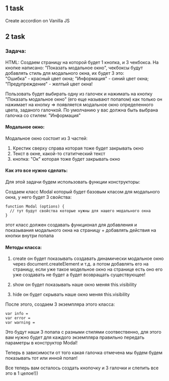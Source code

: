 ## 1 task

Create accordion on Vanilla JS

## 2 task

### Задача:

HTML:
Создаем страницу на которой будет 1 кнопка, и 3 чекбокса.
На кнопке написано: "Показать модальное окно", чекбоксы будут добавлять стиль для модального окна, их будет 3 это:             
"Ошибка" - красный цвет окна;
"Информация" - синий цвет окна;
"Предупреждение" - желтый цвет окна!

Пользовать будет выбирать одну из галочек и нажимать на кнопку "Показать модальное окно" (его еще называют попапом) как только он нажимает на кнопку => появляется модальное окно определенного цвета, заданого галочкой.
По умолчанию у вас должна быть выбрана галочка со стилем: "Информация"

#### Модальное окно:

Модальное окно состоит из 3 частей:
1. Крестик сверху справа которая тоже будет закрывать окно
2. Текст в окне, какой-то статитческий текст
3. кнопка: "Ок" которая тоже будет закрывать окно


#### Как это все нужно сделать:

Для этой задачи будем использовать функции конструкторы:

Создаем класс Modal который будет базовым класом для модального окна, у него будет 3 свойства:


```
function Modal (options) {
  // тут будут свойства которые нужны для нашего модального окна
}
```

этот класс должен создавать функционал для добавления и показывания модального окна на страницу + добавлять действия на кнопки внутри попапа

#### Методы класса:

1. create
он будет показывать создавать динамически модальное окно через document.createElement и т.д. а потом добавлять его на страницу, если уже такое модельное окно на странице
есть оно его уже создавать не будет а будет возвращать существующее!

2. show
он будет показывать наше окно меняя this.visibility

3. hide
он будет скрывать наше окно меняя this.visibility

После этого, создаем 3 экземпляра этого класса:

```
var info =
var error =
var warning =
```

Это будут наши 3 попапа с разными стилями соотвественно, для этого вам нужно будет для каждого экземпляра правильно передать параметры в конструктор Modal!

Теперь в зависимости от того какая галочка отмечена мы будем будем показывать тот или инной попап!

Все теперь вам осталось создать кнопочку и 3 галочки и слепить все это в 1 целое!))

